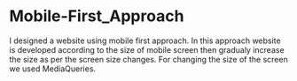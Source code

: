 # Mobile-First_Approach
 I designed a website using mobile first approach. In this approach website is developed according to the size of mobile screen then gradualy increase the size as per the screen size changes. For changing the size of the screen we used MediaQueries.
